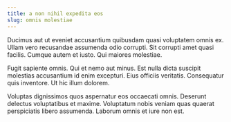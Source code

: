 ```yaml
---
title: a non nihil expedita eos
slug: omnis molestiae
---
```


Ducimus aut ut eveniet accusantium quibusdam quasi voluptatem omnis ex. Ullam vero recusandae assumenda odio corrupti. Sit corrupti amet quasi facilis. Cumque autem et iusto. Qui maiores molestiae.

Fugit sapiente omnis. Qui et nemo aut minus. Est nulla dicta suscipit molestias accusantium id enim excepturi. Eius officiis veritatis. Consequatur quis inventore. Ut hic illum dolorem.

Voluptas dignissimos quos aspernatur eos occaecati omnis. Deserunt delectus voluptatibus et maxime. Voluptatum nobis veniam quas quaerat perspiciatis libero assumenda. Laborum omnis et iure non est.
